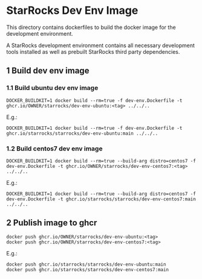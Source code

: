 # StarRocks Dev Env Image
This directory contains dockerfiles to build the docker image for the development environment.

A StarRocks development environment contains all necessary development tools installed as well as prebuilt StarRocks third
party dependencies.

## 1 Build dev env image

### 1.1 Build ubuntu dev env image
```
DOCKER_BUILDKIT=1 docker build --rm=true -f dev-env.Dockerfile -t ghcr.io/OWNER/starrocks/dev-env-ubuntu:<tag> ../../..
```
E.g.:
```shell
DOCKER_BUILDKIT=1 docker build --rm=true -f dev-env.Dockerfile -t ghcr.io/starrocks/starrocks/dev-env-ubuntu:main ../../..
```
### 1.2 Build centos7 dev env image
```
DOCKER_BUILDKIT=1 docker build --rm=true --build-arg distro=centos7 -f dev-env.Dockerfile -t ghcr.io/OWNER/starrocks/dev-env-centos7:<tag> ../../..
```
E.g.:
```shell
DOCKER_BUILDKIT=1 docker build --rm=true --build-arg distro=centos7 -f dev-env.Dockerfile -t ghcr.io/starrocks/starrocks/dev-env-centos7:main ../../..
```

## 2 Publish image to ghcr
```
docker push ghcr.io/OWNER/starrocks/dev-env-ubuntu:<tag>
docker push ghcr.io/OWNER/starrocks/dev-env-centos7:<tag>
```
E.g.:
```shell
docker push ghcr.io/starrocks/starrocks/dev-env-ubuntu:main
docker push ghcr.io/starrocks/starrocks/dev-env-centos7:main
```
